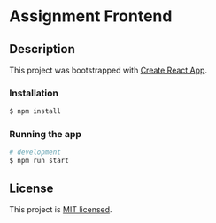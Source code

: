 # Assignment Frontend

## Description

This project was bootstrapped with [Create React App](https://github.com/facebook/create-react-app).

### Installation

```bash
$ npm install
```

### Running the app

```bash
# development
$ npm run start
```

## License

This project is [MIT licensed](LICENSE).
